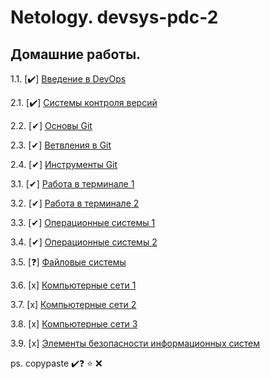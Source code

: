 # Netology. devsys-pdc-2 
## Домашние работы. 

1.1. [✔️] [Введение в DevOps](1.1-intro/README.md)

2.1. [✔️] [Системы контроля версий](2.1-vcs/README.md)

2.2. [✔] [Основы Git](2.2-base/README.md)

2.3. [✔] [Ветвления в Git](2.3-branching/README.md)

2.4. [✔] [Инструменты Git](2.4-git-tools/README.md)

3.1. [✔] [Работа в терминале 1](3.1-terminal/README.md)

3.2. [✔] [Работа в терминале 2](3.2-terminal/README.md)

3.3. [✔] [Операционные системы 1](3.3-os/README.md)

3.4. [✔] [Операционные системы 2](3.4-os/README.md)

3.5. [❓] [Файловые системы](3.5-fs/README.md)

3.6. [x] [Компьютерные сети 1](3.6-net/README.md)

3.7. [x] [Компьютерные сети 2](3.7-net/README.md)

3.8. [x] [Компьютерные сети 3](3.8-net/README.md)

3.9. [x] [Элементы безопасности информационных систем](3.9-security/README.md)


ps. copypaste ✔️❓ ⭐ ❌
